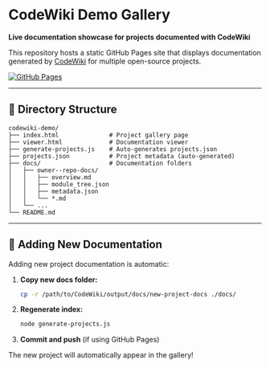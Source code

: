 # CodeWiki Demo Gallery

**Live documentation showcase for projects documented with CodeWiki**

This repository hosts a static GitHub Pages site that displays documentation generated by [CodeWiki](https://github.com/FSoft-AI4Code/CodeWiki.git) for multiple open-source projects.

[![GitHub Pages](https://img.shields.io/badge/demo-live-brightgreen)](https://yourusername.github.io/codewiki-demo)

---

## 📁 Directory Structure

```
codewiki-demo/
├── index.html              # Project gallery page
├── viewer.html             # Documentation viewer
├── generate-projects.js    # Auto-generates projects.json
├── projects.json           # Project metadata (auto-generated)
├── docs/                   # Documentation folders
│   ├── owner--repo-docs/
│   │   ├── overview.md
│   │   ├── module_tree.json
│   │   ├── metadata.json
│   │   └── *.md
│   └── ...
└── README.md
```

---

## 🔧 Adding New Documentation

Adding new project documentation is automatic:

1. **Copy new docs folder:**
   ```bash
   cp -r /path/to/CodeWiki/output/docs/new-project-docs ./docs/
   ```

2. **Regenerate index:**
   ```bash
   node generate-projects.js
   ```

3. **Commit and push** (if using GitHub Pages)

The new project will automatically appear in the gallery!

